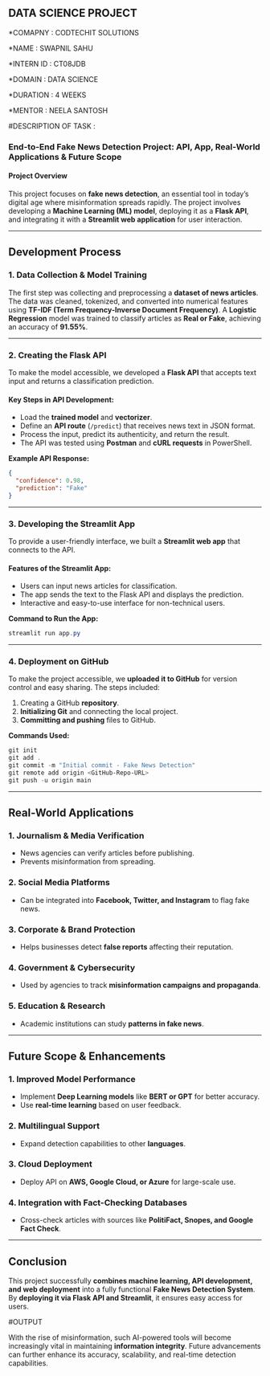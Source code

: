 ## DATA SCIENCE PROJECT 

*COMAPNY : CODTECHIT SOLUTIONS

*NAME : SWAPNIL SAHU

*INTERN ID : CT08JDB

*DOMAIN : DATA SCIENCE

*DURATION : 4 WEEKS

*MENTOR : NEELA SANTOSH

#DESCRIPTION OF TASK :

### **End-to-End Fake News Detection Project: API, App, Real-World Applications & Future Scope**  

#### **Project Overview**  
This project focuses on **fake news detection**, an essential tool in today’s digital age where misinformation spreads rapidly. 
The project involves developing a **Machine Learning (ML) model**, deploying it as a **Flask API**, and integrating it with a **Streamlit web application** for user interaction.  

---

## **Development Process**  

### **1. Data Collection & Model Training**  
The first step was collecting and preprocessing a **dataset of news articles**. 
The data was cleaned, tokenized, and converted into numerical features using **TF-IDF (Term Frequency-Inverse Document Frequency)**. 
A **Logistic Regression** model was trained to classify articles as **Real or Fake**, achieving an accuracy of **91.55%**.  

---

### **2. Creating the Flask API**  
To make the model accessible, we developed a **Flask API** that accepts text input and returns a classification prediction.  
#### **Key Steps in API Development:**  
- Load the **trained model** and **vectorizer**.  
- Define an **API route** (`/predict`) that receives news text in JSON format.  
- Process the input, predict its authenticity, and return the result.  
- The API was tested using **Postman** and **cURL requests** in PowerShell.  

**Example API Response:**  
```json
{
  "confidence": 0.98,
  "prediction": "Fake"
}
```  

---

### **3. Developing the Streamlit App**  
To provide a user-friendly interface, we built a **Streamlit web app** that connects to the API.  
#### **Features of the Streamlit App:**  
- Users can input news articles for classification.  
- The app sends the text to the Flask API and displays the prediction.  
- Interactive and easy-to-use interface for non-technical users.  

**Command to Run the App:**  
```powershell
streamlit run app.py
```  

---

### **4. Deployment on GitHub**  
To make the project accessible, we **uploaded it to GitHub** for version control and easy sharing. The steps included:  
1. Creating a GitHub **repository**.  
2. **Initializing Git** and connecting the local project.  
3. **Committing and pushing** files to GitHub.  

**Commands Used:**  
```powershell
git init
git add .
git commit -m "Initial commit - Fake News Detection"
git remote add origin <GitHub-Repo-URL>
git push -u origin main
```  

---

## **Real-World Applications**  

### **1. Journalism & Media Verification**  
- News agencies can verify articles before publishing.  
- Prevents misinformation from spreading.  

### **2. Social Media Platforms**  
- Can be integrated into **Facebook, Twitter, and Instagram** to flag fake news.  

### **3. Corporate & Brand Protection**  
- Helps businesses detect **false reports** affecting their reputation.  

### **4. Government & Cybersecurity**  
- Used by agencies to track **misinformation campaigns and propaganda**.  

### **5. Education & Research**  
- Academic institutions can study **patterns in fake news**.  

---

## **Future Scope & Enhancements**  

### **1. Improved Model Performance**  
- Implement **Deep Learning models** like **BERT or GPT** for better accuracy.  
- Use **real-time learning** based on user feedback.  

### **2. Multilingual Support**  
- Expand detection capabilities to other **languages**.  

### **3. Cloud Deployment**  
- Deploy API on **AWS, Google Cloud, or Azure** for large-scale use.  

### **4. Integration with Fact-Checking Databases**  
- Cross-check articles with sources like **PolitiFact, Snopes, and Google Fact Check**.  

---

## **Conclusion**  
This project successfully **combines machine learning, API development, and web deployment** into a fully functional **Fake News Detection System**. 
By **deploying it via Flask API and Streamlit**, it ensures easy access for users. 

#OUTPUT



With the rise of misinformation, such AI-powered tools will become increasingly vital in maintaining **information integrity**. Future advancements can further enhance its accuracy, scalability, and real-time detection capabilities.
